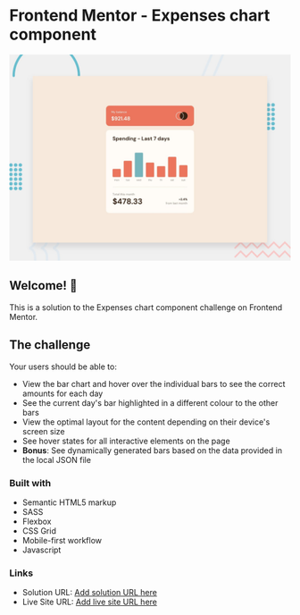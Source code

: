 # Frontend Mentor - Expenses chart component

![Design preview for the Expenses chart component coding challenge](./design/desktop-preview.jpg)

## Welcome! 👋

This is a solution to the Expenses chart component challenge on Frontend Mentor.

## The challenge

Your users should be able to:

- View the bar chart and hover over the individual bars to see the correct amounts for each day
- See the current day's bar highlighted in a different colour to the other bars
- View the optimal layout for the content depending on their device's screen size
- See hover states for all interactive elements on the page
- **Bonus**: See dynamically generated bars based on the data provided in the local JSON file

### Built with

- Semantic HTML5 markup
- SASS
- Flexbox
- CSS Grid
- Mobile-first workflow
- Javascript

### Links

- Solution URL: [Add solution URL here](https://your-solution-url.com)
- Live Site URL: [Add live site URL here](https://your-live-site-url.com)

